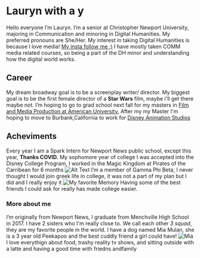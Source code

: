 # Lauryn with a y
Hello everyone I’m Lauryn. I’m a senior at Christopher Newport University, majoring in Communication and minoring in Digital Humanities.
 My preferred pronouns are She/Her.
 My interest in taking Digital Humanities is because I love media! [My insta follow me ;)](https://www.instagram.com/lauryn.lovess/?hl=en)
  I have mostly taken COMM media related courses, so being a part of the DH minor and understanding how the digital world works.
## Career 
My dream broadway goal is to be a screenplay writer/ director.
 My biggest goal is to be the first female director of a **Star Wars** film, maybe i'll get there maybe not.
 I’m hoping to go to grad school next fall for my masters in [Film and Media Production at American University.](https://www.american.edu/soc/film/ma/ma-flma-new.cfm)
 After my my Master I'm hoping to move to Burbank,California to work for [Disney Animation Studios](https://www.disneyanimation.com/)
 
 ## Acheviments 
 Every year I am a Spark Intern for Newport News public school, except this year, **Thanks COVID.**
 My sophomore year of college I was accepted into the Disney College Program, I worked in the Magic Kingdom at Pirates of the Carribean for 6 months ![Alt Text](https://laurynloves.github.io/laurynloves/images/A0050E6D-E04B-4485-9B79-706D655899CF.jpeg)
I’m a member of Gamma Phi Beta, I never thought I would join greek life in college, it was not a part of my plan but I did and I really enjoy it ![My favorite Memory](https://laurynloves.github.io/laurynloves/images/3E182BE6-EE9E-4F0E-A0FD-2E1B5D557880.jpeg)
Having some of the best friends I could ask for really has made college easier.
### More about me 
I’m originally from Newport News, I graduate from Menchville High School in 2017. I have 2 sisters who I'm really close to. We call each other _3 squad_, they are my favorite people in the world. I have a dog named Mia Mulan, she is a 3 year old Peekapoo and the best cuddly friend a girl could have! ![Mia](https://laurynloves.github.io/laurynloves/images/DFDF7D05-4577-44EA-83E5-250C82E0B2F6_1_105_c.jpeg)
I love everythign about food, trashy reality tv shows, and sitting outside with a latte and having a good time with friedns andfamily
